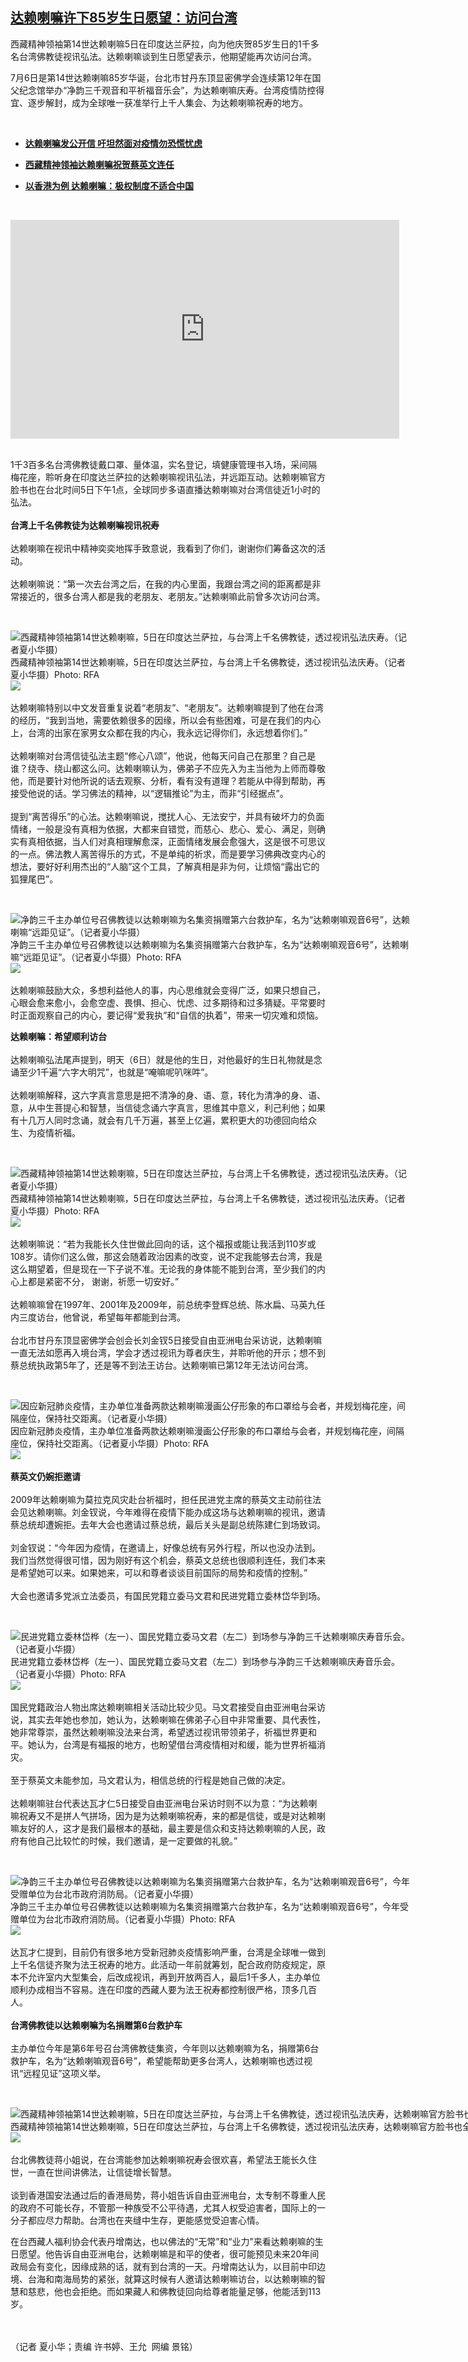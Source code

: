 <!--1593967221000-->
[达赖喇嘛许下85岁生日愿望：访问台湾](https://www.rfa.org/mandarin/yataibaodao/shaoshuminzu/hx-07052020120510.html)
------

<p>西藏精神领袖第14世达赖喇嘛5日在印度达兰萨拉，向为他庆贺85岁生日的1千多名台湾佛教徒视讯弘法。达赖喇嘛谈到生日愿望表示，他期望能再次访问台湾。</p><p>7月6日是第14世达赖喇嘛85岁华诞，台北市甘丹东顶显密佛学会连续第12年在国父纪念馆举办“净韵三千观音和平祈福音乐会”，为达赖喇嘛庆寿。台湾疫情防控得宜、逐步解封，成为全球唯一获准举行上千人集会、为达赖喇嘛祝寿的地方。</p><p> </p><ul><li><b><a class="external-link" href="http://www.rfa.org/mandarin/yataibaodao/huanjing/hx1-03312020090811.html">达赖喇嘛发公开信 吁坦然面对疫情勿恐慌忧虑</a></b></li></ul><ul><li><b><a class="external-link" href="http://www.rfa.org/mandarin/yataibaodao/gangtai/hx-01132020111728.html">西藏精神领袖达赖喇嘛祝贺蔡英文连任 </a></b></li></ul><ul><li><b><a class="external-link" href="http://www.rfa.org/mandarin/Xinwen/4-12122019113048.html">以香港为例 达赖喇嘛：极权制度不适合中国</a></b></li></ul><p> </p><p><iframe frameborder="0" height="350" scrolling="no" src="https://www.facebook.com/plugins/video.php?href=https%3A%2F%2Fwww.facebook.com%2FRFAChinese%2Fvideos%2F274295847173776%2F&amp;show_text=0&amp;width=622" width="622"></iframe></p><p><br/> 1千3百多名台湾佛教徒戴口罩、量体温，实名登记，填健康管理书入场，采间隔梅花座，聆听身在印度达兰萨拉的达赖喇嘛视讯弘法，并远距互动。达赖喇嘛官方脸书也在台北时间5日下午1点，全球同步多语直播达赖喇嘛对台湾信徒近1小时的弘法。<br/> <br/><b>台湾上千名佛教徒为达赖喇嘛视讯祝寿</b><br/> <br/> 达赖喇嘛在视讯中精神奕奕地挥手致意说，我看到了你们，谢谢你们筹备这次的活动。<br/> <br/> 达赖喇嘛说：“第一次去台湾之后，在我的内心里面，我跟台湾之间的距离都是非常接近的，很多台湾人都是我的老朋友、老朋友。”达赖喇嘛此前曾多次访问台湾。</p><p> </p><p><div class="image-inline captioned" style="width:640px;"><div style="width:640px;"><img alt="西藏精神领袖第14世达赖喇嘛，5日在印度达兰萨拉，与台湾上千名佛教徒，透过视讯弘法庆寿。（记者夏小华摄）" src="https://www.rfa.org/mandarin/yataibaodao/shaoshuminzu/hx-07052020120510.html/516d.jpeg" title="西藏精神领袖第14世达赖喇嘛，5日在印度达兰萨拉，与台湾上千名佛教徒，透过视讯弘法庆寿。（记者夏小华摄）"/></div><div class="image-caption"><span style="width:640px;">西藏精神领袖第14世达赖喇嘛，5日在印度达兰萨拉，与台湾上千名佛教徒，透过视讯弘法庆寿。（记者夏小华摄）</span><span class="copyright">Photo: RFA</span></div><div id="zoomattribute"><a class="single_image" href="/mandarin/yataibaodao/shaoshuminzu/hx-07052020120510.html/516d.jpeg" title="西藏精神领袖第14世达赖喇嘛，5日在印度达兰萨拉，与台湾上千名佛教徒，透过视讯弘法庆寿。（记者夏小华摄）"><img src="/rfa_resources/graphics/icon-zoom.png"/></a></div></div><br/> 达赖喇嘛特别以中文发音重复说着“老朋友”、“老朋友”。达赖喇嘛提到了他在台湾的经历，“我到当地，需要依赖很多的因缘，所以会有些困难，可是在我们的内心上，台湾的出家在家男女众都在我的内心，我永远记得你们，永远想着你们。”<br/> <br/> 达赖喇嘛对台湾信徒弘法主题“修心八颂”，他说，他每天问自己在那里？自己是谁？绕寺、绕山都这么问。达赖喇嘛认为，佛弟子不应先入为主当他为上师而尊敬他，而是要针对他所说的话去观察、分析，看有没有道理？若能从中得到帮助，再接受他说的话。学习佛法的精神，以“逻辑推论”为主，而非“引经据点”。<br/> <br/> 提到“离苦得乐”的心法。达赖喇嘛说，搅扰人心、无法安宁，并具有破坏力的负面情绪，一般是没有真相为依据，大都来自错觉，而慈心、悲心、爱心、满足，则确实有真相依据，当人们对真相理解愈深，正面情绪发展会愈强大，这是很不可思议的一点。佛法教人离苦得乐的方式，不是单纯的祈求，而是要学习佛典改变内心的想法，要好好利用杰出的“人脑”这个工具，了解真相是非为何，让烦恼“露出它的狐狸尾巴”。</p><p> </p><p><div class="image-inline captioned" style="width:640px;"><div style="width:640px;"><img alt="净韵三千主办单位号召佛教徒以达赖喇嘛为名集资捐赠第六台救护车，名为“达赖喇嘛观音6号”，达赖喇嘛“远距见证”。（记者夏小华摄）" src="https://www.rfa.org/mandarin/yataibaodao/shaoshuminzu/hx-07052020120510.html/4e5d.jpeg" title="净韵三千主办单位号召佛教徒以达赖喇嘛为名集资捐赠第六台救护车，名为“达赖喇嘛观音6号”，达赖喇嘛“远距见证”。（记者夏小华摄）"/></div><div class="image-caption"><span style="width:640px;">净韵三千主办单位号召佛教徒以达赖喇嘛为名集资捐赠第六台救护车，名为“达赖喇嘛观音6号”，达赖喇嘛“远距见证”。（记者夏小华摄）</span><span class="copyright">Photo: RFA</span></div><div id="zoomattribute"><a class="single_image" href="/mandarin/yataibaodao/shaoshuminzu/hx-07052020120510.html/4e5d.jpeg" title="净韵三千主办单位号召佛教徒以达赖喇嘛为名集资捐赠第六台救护车，名为“达赖喇嘛观音6号”，达赖喇嘛“远距见证”。（记者夏小华摄）"><img src="/rfa_resources/graphics/icon-zoom.png"/></a></div></div><br/> 达赖喇嘛鼓励大众，多想利益他人的事，内心思维就会变得广泛，如果只想自己，心眼会愈来愈小，会愈空虚、畏惧、担心、忧虑、过多期待和过多猜疑。平常要时时正面观察自己的内心，要记得“爱我执”和“自信的执着”，带来一切灾难和烦恼。</p><p><b>达赖喇嘛：希望顺利访台<br/> </b><br/> 达赖喇嘛弘法尾声提到，明天（6日）就是他的生日，对他最好的生日礼物就是念诵至少1千遍“六字大明咒”，也就是“唵嘛呢叭咪吽”。<br/> <br/> 达赖喇嘛解释，这六字真言意思是把不清净的身、语、意，转化为清净的身、语、意，从中生菩提心和智慧，当信徒念诵六字真言，思维其中意义，利己利他；如果有十几万人同时念诵，就会有几千万遍，甚至上亿遍，累积更大的功德回向给众生、为疫情祈福。</p><p> </p><p><div class="image-inline captioned" style="width:640px;"><div style="width:640px;"><img alt="西藏精神领袖第14世达赖喇嘛，5日在印度达兰萨拉，与台湾上千名佛教徒，透过视讯弘法庆寿。（记者夏小华摄）" src="https://www.rfa.org/mandarin/yataibaodao/shaoshuminzu/hx-07052020120510.html/4e09.jpeg" title="西藏精神领袖第14世达赖喇嘛，5日在印度达兰萨拉，与台湾上千名佛教徒，透过视讯弘法庆寿。（记者夏小华摄）"/></div><div class="image-caption"><span style="width:640px;">西藏精神领袖第14世达赖喇嘛，5日在印度达兰萨拉，与台湾上千名佛教徒，透过视讯弘法庆寿。（记者夏小华摄）</span><span class="copyright">Photo: RFA</span></div><div id="zoomattribute"><a class="single_image" href="/mandarin/yataibaodao/shaoshuminzu/hx-07052020120510.html/4e09.jpeg" title="西藏精神领袖第14世达赖喇嘛，5日在印度达兰萨拉，与台湾上千名佛教徒，透过视讯弘法庆寿。（记者夏小华摄）"><img src="/rfa_resources/graphics/icon-zoom.png"/></a></div></div><br/> 达赖喇嘛说：“若为我能长久住世做此回向的话，这个福报或能让我活到110岁或108岁。请你们这么做，那这会随着政治因素的改变，说不定我能够去台湾，我是这么期望着，但是现在一下子说不准。无论我的身体能不能到台湾，至少我们的内心上都是紧密不分， 谢谢，祈愿一切安好。”<br/> <br/> 达赖嘛嘛曾在1997年、2001年及2009年，前总统李登辉总统、陈水扁、马英九任内三度访台，他曾说，希望每年都能到台湾。<br/> <br/> 台北市甘丹东顶显密佛学会创会长刘金钗5日接受自由亚洲电台采访说，达赖喇嘛一直无法如愿再入境台湾，学会才透过视讯为尊者庆生，并聆听他的开示；想不到蔡总统执政第5年了，还是等不到法王访台。达赖喇嘛已第12年无法访问台湾。</p><p> </p><p><div class="image-inline captioned" style="width:640px;"><div style="width:640px;"><img alt="因应新冠肺炎疫情，主办单位准备两款达赖喇嘛漫画公仔形象的布口罩给与会者，并规划梅花座，间隔座位，保持社交距离。（记者夏小华摄）" src="https://www.rfa.org/mandarin/yataibaodao/shaoshuminzu/hx-07052020120510.html/4e03.jpeg" title="因应新冠肺炎疫情，主办单位准备两款达赖喇嘛漫画公仔形象的布口罩给与会者，并规划梅花座，间隔座位，保持社交距离。（记者夏小华摄）"/></div><div class="image-caption"><span style="width:640px;">因应新冠肺炎疫情，主办单位准备两款达赖喇嘛漫画公仔形象的布口罩给与会者，并规划梅花座，间隔座位，保持社交距离。（记者夏小华摄）</span><span class="copyright">Photo: RFA</span></div><div id="zoomattribute"><a class="single_image" href="/mandarin/yataibaodao/shaoshuminzu/hx-07052020120510.html/4e03.jpeg" title="因应新冠肺炎疫情，主办单位准备两款达赖喇嘛漫画公仔形象的布口罩给与会者，并规划梅花座，间隔座位，保持社交距离。（记者夏小华摄）"><img src="/rfa_resources/graphics/icon-zoom.png"/></a></div></div><br/> <b>蔡英文仍婉拒邀请</b><br/> <br/> 2009年达赖喇嘛为莫拉克风灾赴台祈福时，担任民进党主席的蔡英文主动前往法会见达赖喇嘛。刘金钗说，今年难得在疫情下能办成这场与达赖喇嘛的视讯，邀请蔡总统却遭婉拒。去年大会也邀请过蔡总统，最后关头是副总统陈建仁到场致词。<br/> <br/> 刘金钗说：“今年因为疫情，在邀请上，好像总统有另外行程，所以也没办法到。我们当然觉得很可惜，因为刚好有这个机会，蔡英文总统也很顺利连任，我们本来是希望她可以来。如果她来，可以和尊者谈谈目前国际的局势和疫情的控制。”<br/> <br/> 大会也邀请多党派立法委员，有国民党籍立委马文君和民进党籍立委林岱华到场。</p><p> </p><p><div class="image-inline captioned" style="width:640px;"><div style="width:640px;"><img alt="民进党籍立委林岱桦（左一）、国民党籍立委马文君（左二）到场参与净韵三千达赖喇嘛庆寿音乐会。（记者夏小华摄）" src="https://www.rfa.org/mandarin/yataibaodao/shaoshuminzu/hx-07052020120510.html/4e8c.jpeg" title="民进党籍立委林岱桦（左一）、国民党籍立委马文君（左二）到场参与净韵三千达赖喇嘛庆寿音乐会。（记者夏小华摄）"/></div><div class="image-caption"><span style="width:640px;">民进党籍立委林岱桦（左一）、国民党籍立委马文君（左二）到场参与净韵三千达赖喇嘛庆寿音乐会。（记者夏小华摄）</span><span class="copyright">Photo: RFA</span></div><div id="zoomattribute"><a class="single_image" href="/mandarin/yataibaodao/shaoshuminzu/hx-07052020120510.html/4e8c.jpeg" title="民进党籍立委林岱桦（左一）、国民党籍立委马文君（左二）到场参与净韵三千达赖喇嘛庆寿音乐会。（记者夏小华摄）"><img src="/rfa_resources/graphics/icon-zoom.png"/></a></div></div><br/> 国民党籍政治人物出席达赖喇嘛相关活动比较少见。马文君接受自由亚洲电台采访说，其实去年她也参加，她认为，达赖喇嘛在佛弟子心目中非常重要、具代表性，她非常尊崇，虽然达赖喇嘛没法来台湾，希望透过视讯带领弟子，祈福世界更和平。她认为，台湾是有福报的地方，也盼望借台湾疫情相对和缓，能为世界祈福消灾。<br/> <br/> 至于蔡英文未能参加，马文君认为，相信总统的行程是她自己做的决定。<br/> <br/> 达赖喇嘛驻台代表达瓦才仁5日接受自由亚洲电台采访时则不以为意：“为达赖喇嘛祝寿又不是拼人气拼场，因为是为达赖喇嘛祝寿，来的都是信徒，或是对达赖喇嘛友好的人，这才是我们最根本的基础，最主要是信众和支持达赖喇嘛的人民，政府有他自己比较忙的时候，我们邀请，是一定要做的礼貌。”</p><p> </p><p><div class="image-inline captioned" style="width:640px;"><div style="width:640px;"><img alt="净韵三千主办单位号召佛教徒以达赖喇嘛为名集资捐赠第六台救护车，名为“达赖喇嘛观音6号”，今年受赠单位为台北市政府消防局。（记者夏小华摄）" src="https://www.rfa.org/mandarin/yataibaodao/shaoshuminzu/hx-07052020120510.html/516b.PNG" title="净韵三千主办单位号召佛教徒以达赖喇嘛为名集资捐赠第六台救护车，名为“达赖喇嘛观音6号”，今年受赠单位为台北市政府消防局。（记者夏小华摄）"/></div><div class="image-caption"><span style="width:640px;">净韵三千主办单位号召佛教徒以达赖喇嘛为名集资捐赠第六台救护车，名为“达赖喇嘛观音6号”，今年受赠单位为台北市政府消防局。（记者夏小华摄）</span><span class="copyright">Photo: RFA</span></div><div id="zoomattribute"><a class="single_image" href="/mandarin/yataibaodao/shaoshuminzu/hx-07052020120510.html/516b.PNG" title="净韵三千主办单位号召佛教徒以达赖喇嘛为名集资捐赠第六台救护车，名为“达赖喇嘛观音6号”，今年受赠单位为台北市政府消防局。（记者夏小华摄）"><img src="/rfa_resources/graphics/icon-zoom.png"/></a></div></div><br/> 达瓦才仁提到，目前仍有很多地方受新冠肺炎疫情影响严重，台湾是全球唯一做到上千名信徒齐聚为法王祝寿的地方。此活动一年前就筹划，配合政府防疫规定，原本不允许室内大型集会，后改成视讯，再到开放两百人，最后1千多人，主办单位顺利办成相当不容易。连在印度的西藏人要为法王祝寿都控制很严格，顶多几百人。<br/> <br/> <b>台湾佛教徒以达赖喇嘛为名捐赠第6台救护车</b><br/> <br/> 主办单位今年是第6年号召台湾佛教徒集资，今年则以达赖喇嘛为名，捐赠第6台救护车，名为“达赖喇嘛观音6号”，希望能帮助更多台湾人，达赖喇嘛也透过视讯“远程见证”这项义举。</p><p> </p><p><div class="image-inline captioned" style="width:1280px;"><div style="width:1280px;"><img alt="西藏精神领袖第14世达赖喇嘛，5日在印度达兰萨拉，与台湾上千名佛教徒，透过视讯弘法庆寿，达赖喇嘛官方脸书也全球同步直播。（达赖喇嘛脸书截图）" src="https://www.rfa.org/mandarin/yataibaodao/shaoshuminzu/hx-07052020120510.html/11.png" title="西藏精神领袖第14世达赖喇嘛，5日在印度达兰萨拉，与台湾上千名佛教徒，透过视讯弘法庆寿，达赖喇嘛官方脸书也全球同步直播。（达赖喇嘛脸书截图）"/></div><div class="image-caption"><span style="width:1280px;">西藏精神领袖第14世达赖喇嘛，5日在印度达兰萨拉，与台湾上千名佛教徒，透过视讯弘法庆寿，达赖喇嘛官方脸书也全球同步直播。（达赖喇嘛脸书截图）</span><span class="copyright"> </span></div><div id="zoomattribute"><a class="single_image" href="/mandarin/yataibaodao/shaoshuminzu/hx-07052020120510.html/11.png" title="西藏精神领袖第14世达赖喇嘛，5日在印度达兰萨拉，与台湾上千名佛教徒，透过视讯弘法庆寿，达赖喇嘛官方脸书也全球同步直播。（达赖喇嘛脸书截图）"><img src="/rfa_resources/graphics/icon-zoom.png"/></a></div></div> <br/> 台北佛教徒蒋小姐说，在台湾能参加达赖喇嘛祝寿会很欢喜，希望法王能长久住世，一直在世间讲佛法，让信徒增长智慧。<br/> <br/> 谈到香港国安法通过后的香港局势，蒋小姐告诉自由亚洲电台，太专制不尊重人民的政府不可能长存，不管那一种族受不公平待遇，尤其人权受迫害者，国际上的一分子都应尽力帮助。台湾也在夹缝中生存，更能感觉受迫害心情。</p><p>在台西藏人福利协会代表丹增南达，也以佛法的“无常”和“业力”来看达赖喇嘛的生日愿望。他告诉自由亚洲电台，达赖喇嘛是和平的使者，很可能预见未来20年间政局会有变化，因缘成熟的话，就有到台湾的一天。丹增南达认为，以目前中印边境、台海和南海局势的紧张，就算这时候有人邀请达赖喇嘛访台，以达赖喇嘛的智慧和慈悲，他也会拒绝。而如果藏人和佛教徒回向给尊者能量足够，他能活到113岁。</p><p><br/> <br/> （记者 夏小华；责编 许书婷、王允  网编 景铭）</p>
